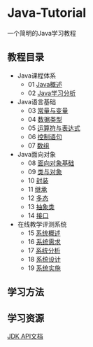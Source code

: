 # Java-Tutorial

一个简明的Java学习教程

## 教程目录

- Java课程体系
    - 01 [Java概述](01.md)
    - 02 [Java学习分析](02.md)
- Java语言基础
    - 03 [常量与变量](03.md)
    - 04 [数据类型](04.md)
    - 05 [运算符与表达式](05.md)
    - 06 [控制语句](06.md)
    - 07 [数组](07.md)
- Java面向对象
    - 08 [面向对象基础](08.md)
    - 09 [类与对象](09.md)
    - 10 [封装](10.md)
    - 11 [继承](11.md)
    - 12 [多态](12.md)
    - 13 [抽象类](13.md)
    - 14 [接口](14.md)
- 在线教学评测系统
    - 15 [系统概述](15.md)
    - 16 [系统需求](16.md)
    - 17 [系统分析](17.md)
    - 18 [系统设计](18.md)
    - 19 [系统实施](19.md)
    
## 学习方法

## 学习资源
[JDK API文档](http://tool.oschina.net/apidocs/apidoc?api=jdk-zh)